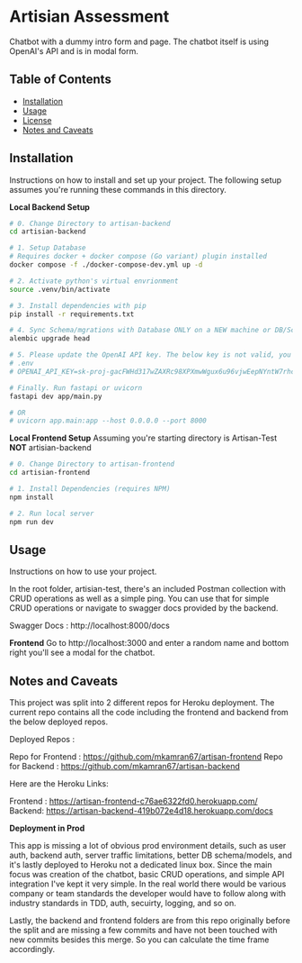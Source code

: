 # Artisian Assessment

Chatbot with a dummy intro form and page. The chatbot itself is using OpenAI's API and is in modal form.

## Table of Contents

- [Installation](#installation)
- [Usage](#usage)
- [License](#license)
- [Notes and Caveats](#notes-and-caveats)

## Installation

Instructions on how to install and set up your project.
The following setup assumes you're running these commands in this directory.

**Local Backend Setup**

```bash
# 0. Change Directory to artisan-backend
cd artisian-backend

# 1. Setup Database
# Requires docker + docker compose (Go variant) plugin installed
docker compose -f ./docker-compose-dev.yml up -d

# 2. Activate python's virtual envrionment
source .venv/bin/activate

# 3. Install dependencies with pip
pip install -r requirements.txt

# 4. Sync Schema/mgrations with Database ONLY on a NEW machine or DB/Schema changes
alembic upgrade head

# 5. Please update the OpenAI API key. The below key is not valid, you can test it on Heroku.
# .env
# OPENAI_API_KEY=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

# Finally. Run fastapi or uvicorn
fastapi dev app/main.py

# OR
# uvicorn app.main:app --host 0.0.0.0 --port 8000
```

**Local Frontend Setup**
Assuming you're starting directory is Artisan-Test **NOT** artisian-backend

```bash
# 0. Change Directory to artisan-frontend
cd artisian-frontend

# 1. Install Dependencies (requires NPM)
npm install

# 2. Run local server
npm run dev
```

## Usage

Instructions on how to use your project.

In the root folder, artisian-test, there's an included Postman collection with CRUD operations as well as a simple ping. You can use that for simple CRUD operations or navigate to swagger docs provided by the backend.

Swagger Docs : http://localhost:8000/docs

**Frontend**
Go to http://localhost:3000 and enter a random name and bottom right you'll see a modal for the chatbot.

## Notes and Caveats

This project was split into 2 different repos for Heroku deployment.
The current repo contains all the code including the frontend and backend from the below deployed repos.

Deployed Repos :

Repo for Frontend : https://github.com/mkamran67/artisan-frontend
Repo for Backend : https://github.com/mkamran67/artisan-backend

Here are the Heroku Links:

Frontend : https://artisan-frontend-c76ae6322fd0.herokuapp.com/
Backend: https://artisan-backend-419b072e4d18.herokuapp.com/docs

**Deployment in Prod**

This app is missing a lot of obvious prod environment details, such as user auth, backend auth, server traffic limitations, better DB schema/models, and it's lastly deployed to Heroku not a dedicated linux box. Since the main focus was creation of the chatbot, basic CRUD operations, and simple API integration I've kept it very simple. In the real world there would be various company or team standards the developer would have to follow along with industry standards in TDD, auth, secuirty, logging, and so on.

Lastly, the backend and frontend folders are from this repo originally before the split and are missing a few commits and have not been touched with new commits besides this merge. So you can calculate the time frame accordingly.
